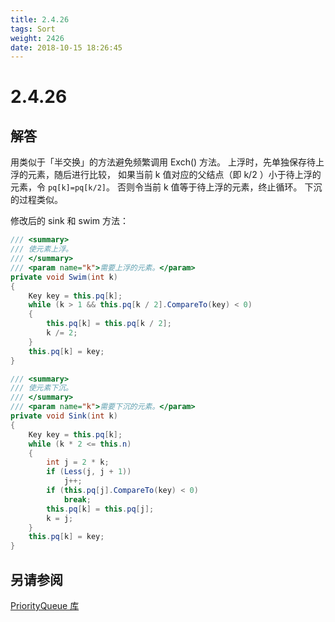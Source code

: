 ```yaml
---
title: 2.4.26
tags: Sort
weight: 2426
date: 2018-10-15 18:26:45
---
```


# 2.4.26


## 解答

用类似于「半交换」的方法避免频繁调用 Exch() 方法。
上浮时，先单独保存待上浮的元素，随后进行比较，
如果当前 k 值对应的父结点（即 k/2 ）小于待上浮的元素，令 `pq[k]=pq[k/2]`。
否则令当前 k 值等于待上浮的元素，终止循环。
下沉的过程类似。

修改后的 sink 和 swim 方法：

```csharp
/// <summary>
/// 使元素上浮。
/// </summary>
/// <param name="k">需要上浮的元素。</param>
private void Swim(int k)
{
    Key key = this.pq[k];
    while (k > 1 && this.pq[k / 2].CompareTo(key) < 0)
    {
        this.pq[k] = this.pq[k / 2];
        k /= 2;
    }
    this.pq[k] = key;
}

/// <summary>
/// 使元素下沉。
/// </summary>
/// <param name="k">需要下沉的元素。</param>
private void Sink(int k)
{
    Key key = this.pq[k];
    while (k * 2 <= this.n)
    {
        int j = 2 * k;
        if (Less(j, j + 1))
            j++;
        if (this.pq[j].CompareTo(key) < 0)
            break;
        this.pq[k] = this.pq[j];
        k = j;
    }
    this.pq[k] = key;
}
```

## 另请参阅

[PriorityQueue 库](https://github.com/ikesnowy/Algorithms-4th-Edition-in-Csharp/tree/master/2%20Sorting/2.4/PriorityQueue)
